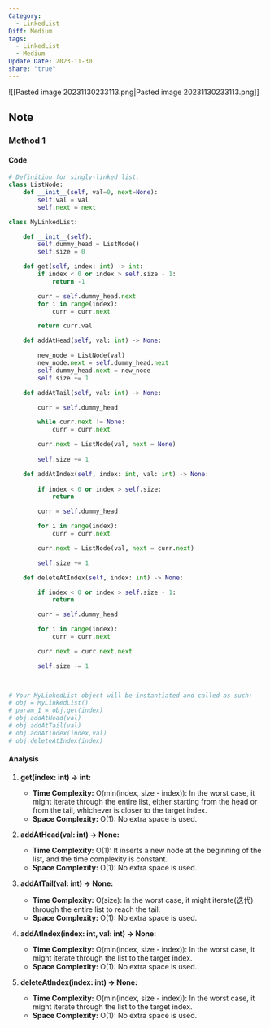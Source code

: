```yaml
---
Category:
  - LinkedList
Diff: Medium
tags:
  - LinkedList
  - Medium
Update Date: 2023-11-30
share: "true"
---
```


![[Pasted image 20231130233113.png|Pasted image 20231130233113.png]]
## Note

### Method 1

#### Code
```python
# Definition for singly-linked list.
class ListNode:
    def __init__(self, val=0, next=None):
        self.val = val
        self.next = next

class MyLinkedList:

    def __init__(self):
        self.dummy_head = ListNode()
        self.size = 0        

    def get(self, index: int) -> int:
        if index < 0 or index > self.size - 1:
            return -1

        curr = self.dummy_head.next
        for i in range(index):
            curr = curr.next

        return curr.val

    def addAtHead(self, val: int) -> None:

        new_node = ListNode(val)
        new_node.next = self.dummy_head.next
        self.dummy_head.next = new_node
        self.size += 1

    def addAtTail(self, val: int) -> None:

        curr = self.dummy_head

        while curr.next != None:
            curr = curr.next

        curr.next = ListNode(val, next = None)
        
        self.size += 1

    def addAtIndex(self, index: int, val: int) -> None:
        
        if index < 0 or index > self.size:
            return

        curr = self.dummy_head

        for i in range(index):
            curr = curr.next

        curr.next = ListNode(val, next = curr.next)

        self.size += 1

    def deleteAtIndex(self, index: int) -> None:

        if index < 0 or index > self.size - 1:
            return

        curr = self.dummy_head

        for i in range(index):
            curr = curr.next

        curr.next = curr.next.next

        self.size -= 1
        


# Your MyLinkedList object will be instantiated and called as such:
# obj = MyLinkedList()
# param_1 = obj.get(index)
# obj.addAtHead(val)
# obj.addAtTail(val)
# obj.addAtIndex(index,val)
# obj.deleteAtIndex(index)
```
#### Analysis
1. **get(index: int) -> int:**
    
    - **Time Complexity:** O(min(index, size - index)): In the worst case, it might iterate through the entire list, either starting from the head or from the tail, whichever is closer to the target index.
    - **Space Complexity:** O(1): No extra space is used.
2. **addAtHead(val: int) -> None:**
    
    - **Time Complexity:** O(1): It inserts a new node at the beginning of the list, and the time complexity is constant.
    - **Space Complexity:** O(1): No extra space is used.
3. **addAtTail(val: int) -> None:**
    
    - **Time Complexity:** O(size): In the worst case, it might iterate(迭代) through the entire list to reach the tail.
    - **Space Complexity:** O(1): No extra space is used.
4. **addAtIndex(index: int, val: int) -> None:**
    
    - **Time Complexity:** O(min(index, size - index)): In the worst case, it might iterate through the list to the target index.
    - **Space Complexity:** O(1): No extra space is used.
5. **deleteAtIndex(index: int) -> None:**
    
    - **Time Complexity:** O(min(index, size - index)): In the worst case, it might iterate through the list to the target index.
    - **Space Complexity:** O(1): No extra space is used.

